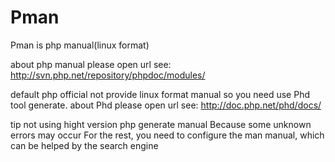 # Pman
Pman is php manual(linux format)

about php manual please open url see: http://svn.php.net/repository/phpdoc/modules/

default php official not provide linux format manual so you need use Phd tool generate. about Phd please open url see: http://doc.php.net/phd/docs/

tip not using hight version php generate manual Because some unknown errors may occur For the rest, you need to configure the man manual, which can be helped by the search engine
